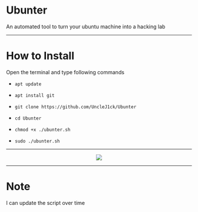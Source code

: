 # Ubunter

An automated tool to turn your ubuntu machine into a hacking lab

------------------------------------------------------------------------

# How to Install

Open the terminal and type following commands

* `apt update`

* `apt install git`

* `git clone https://github.com/UncleJ1ck/Ubunter`

* `cd Ubunter`

* `chmod +x ./ubunter.sh`

* `sudo ./ubunter.sh`

------------------------------------------------------------------------

<p align="center">
<img src="https://i.ibb.co/pnjgkt3/reporter.png">

------------------------------------------------------------------------
  
# Note 
  
I can update the script over time 
